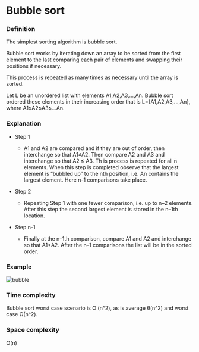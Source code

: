 # Bubble sort

### Definition

The simplest sorting algorithm is bubble sort.

Bubble sort works by iterating down an array to be sorted from the first element to the last
comparing each pair of elements and swapping their positions if necessary.

This process is repeated as many times as necessary until the array is sorted.

Let L be an unordered list with elements A1,A2,A3,...,An. 
Bubble sort ordered these elements in their increasing order
that is L={A1,A2,A3,...,An}, where A1≤A2≤A3≤...An.

### Explanation

- Step 1
  - A1 and A2 are compared and if they are out of order, then interchange so that A1≤A2. Then compare A2
    and A3 and interchange so that A2 ≤ A3. Th is process is repeated for all n elements. When this step is completed
    observe that the largest element is “bubbled up” to the nth position, i.e. An contains the largest element. Here
    n-1 comparisons take place.

- Step 2
  - Repeating Step 1 with one fewer comparison, i.e. up to n–2 elements. After this step the second largest
    element is stored in the n–1th location.

- Step n-1
  - Finally at the n–1th comparison, compare A1 and A2 and interchange so that A1<A2. After the n–1
    comparisons the list will be in the sorted order.

### Example

![bubble](https://user-images.githubusercontent.com/45321513/193410093-fa8f6fa1-b687-4b4f-880a-0c0cb1e960c6.jpg)

### Time complexity

Bubble sort worst case scenario is O (n^2), as is average θ(n^2) and worst case  Ω(n^2).

### Space complexity

O(n)

